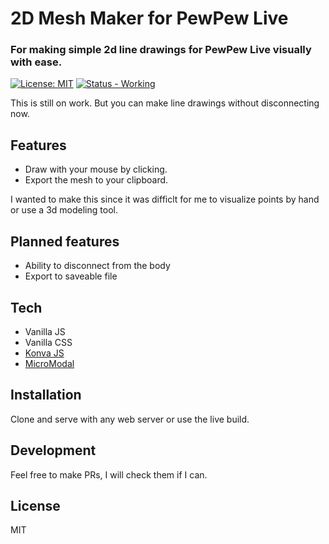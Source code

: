 # 2D Mesh Maker for PewPew Live

### For making simple 2d line drawings for PewPew Live visually with ease.

[![License: MIT](https://img.shields.io/badge/License-MIT-yellow.svg)](https://opensource.org/licenses/MIT)
[![Status - Working](https://img.shields.io/badge/Status-Working-2ea44f?style=for-the-badge)](https://)

This is still on work. But you can make line drawings without disconnecting now.

## Features

- Draw with your mouse by clicking.
- Export the mesh to your clipboard.

I wanted to make this since it was difficlt for me to visualize points by hand or use a 3d modeling tool.

## Planned features

- Ability to disconnect from the body
- Export to saveable file

## Tech

- Vanilla JS
- Vanilla CSS
- [Konva JS](https://konvajs.org/)
- [MicroModal](https://micromodal.vercel.app/)

## Installation

Clone and serve with any web server or use the live build.

## Development

Feel free to make PRs, I will check them if I can.

## License

MIT
